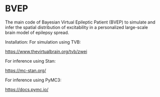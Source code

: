 # BVEP
The main code of Bayesian Virtual Epileptic Patient (BVEP) to simulate and infer the spatial distribution of excitability in a personalized large-scale brain model of epilepsy spread.

Installation: 
For simulation using TVB:

https://www.thevirtualbrain.org/tvb/zwei

For inference using Stan:

https://mc-stan.org/

For inference using PyMC3:

https://docs.pymc.io/
